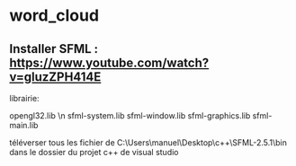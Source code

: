 # word_cloud



## Installer SFML : https://www.youtube.com/watch?v=gluzZPH414E

librairie: 

opengl32.lib \n
sfml-system.lib
sfml-window.lib
sfml-graphics.lib
sfml-main.lib


téléverser tous les fichier de C:\Users\manuel\Desktop\c++\SFML-2.5.1\bin dans le dossier du projet c++ de visual studio
